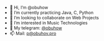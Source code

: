 - 👋 Hi, I’m @obuhow
- 🌱 I’m currently practicing Java, C, Python
- 💞️ I’m looking to collaborate on Web Projects
- 👀 I’m interested in Music Technologies
- 💬 My telegram: [@obuhow](https://t.me/obuhow)
- 📫 Mail: p@obuhov.pro

<!---
obuhow/obuhow is a ✨ special ✨ repository because its `README.md` (this file) appears on your GitHub profile.
You can click the Preview link to take a look at your changes.
--->

